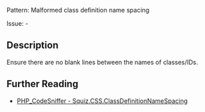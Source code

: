 Pattern: Malformed class definition name spacing

Issue: -

## Description

Ensure there are no blank lines between the names of classes/IDs.

## Further Reading

* [PHP_CodeSniffer - Squiz.CSS.ClassDefinitionNameSpacing](https://github.com/PHPCSStandards/PHP_CodeSniffer/blob/master/src/Standards/Squiz/Sniffs/CSS/ClassDefinitionNameSpacingSniff.php)